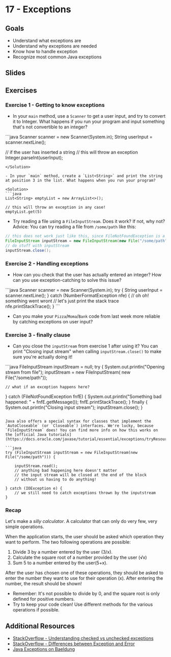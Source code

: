 # 17 - Exceptions

<Teacher name="Michele"></Teacher>

## Goals
- Understand what exceptions are
- Understand why exceptions are needed
- Know how to handle exception
- Recognize most common Java exceptions

## Slides
<GoogleSlides src="https://docs.google.com/presentation/d/e/2PACX-1vRxO7DsrKY8_sGGsck8RKYVAkjrDNUpfsddeD7f75uS0O09_uVPyXH5AZh4tLHIX7MArYp14ap9yXa0/embed?start=false&loop=false&delayms=3000"></GoogleSlides>

## Exercises

### Exercise 1 - Getting to know exceptions
- In your `main` method, use a `Scanner` to get a user input, and try to convert it to Integer. What happens if you run your program and input something that's not convertible to an integer?

<Solution>
```java
Scanner scanner = new Scanner(System.in);
String userInput = scanner.nextLine();

// if the user has inserted a string
// this will throw an exception
Integer.parseInt(userInput);
```
</Solution>

- In your `main` method, create a `List<String>` and print the string at position 3 in the list. What happens when you run your program?

<Solution>
```java
List<String> emptyList = new ArrayList<>();

// this will throw an exception in any case!
emptyList.get(5) 
```
</Solution>

- Try reading a file using a `FileInputStream`. Does it work? If not, why not?
  Advice: You can try reading a file from `/some/path` like this:
```java
// this does not work just like this, since FileNotFoundException is a checked exception
FileInputStream inputStream = new FileInputStream(new File("/some/path"));
// do stuff with inputStream
inputStream.close();
```

### Exercise 2 - Handling exceptions
- How can you check that the user has actually entered an integer? How can you use exception-catching to solve this issue?

<Solution>
```java
Scanner scanner = new Scanner(System.in);
try {
	String userInput = scanner.nextLine();
} catch (NumberFormatException nfe) {
	// oh oh! something went wront
	// let's just print the stack trace
	nfe.printStackTrace();
}
```
</Solution>

- Can you make your `Pizza`/`Moma`/`Bank` code from last week more reliable by catching exceptions on user input?

### Exercise 3 - finally clause
- Can you close the `inputStream` from exercise 1 after using it? You can print "Closing input stream" when calling `inputStream.close()` to make sure you're actually doing it!

<Solution>
```java
FileInputStream inputStream = null;
try {
    System.out.println("Opening stream from file");
    inputStream = new FileInputStream(
            new File("/some/path"));

    // what if an exception happens here?

} catch (FileNotFoundException fnfE) {
    System.out.println("Something bad happened: " + fnfE.getMessage());
    fnfE.printStackTrace();
} finally {
    System.out.println("Closing input stream");
    inputStream.close();
}
```

Java also offers a special syntax for classes that implement the `AutoCloseable` (or `Closeable`) interfaces. We're lucky, because `FileInputStream` does! You can find more info on how this works on the [official Java tutorials](https://docs.oracle.com/javase/tutorial/essential/exceptions/tryResourceClose.html).

```java
try (FileInputStream inputStream = new FileInputStream(new File("/some/path"))) {

    inputStream.read();
    // anything bad happening here doesn't matter
    // the input stream will be closed at the end of the block
    // without us having to do anything!
    
} catch (IOException e) {
    // we still need to catch exceptions thrown by the inputstream
}
```
</Solution>

### Recap
Let's make a *silly calculator*. A calculator that can only do very few, very simple operations.

When the application starts, the user should be asked which operation they want to perform. The two following operations are possible:
1. Divide 3 by a number entered by the user (3/x).
2. Calculate the square root of a number provided by the user (√x)
3. Sum 5 to a number entered by the user(5+x).

After the user has chosen one of these operations, they should be asked to enter the number they want to use for their operation (x). After entering the number, the result should be shown!

- Remember: It's not possible to divide by 0, and the square root is only defined for positive numbers.
- Try to keep your code clean! Use different methods for the various operations if possible.

## Additional Resources

- [StackOverflow - Understanding checked vs unchecked exceptions](https://stackoverflow.com/questions/6115896/understanding-checked-vs-unchecked-exceptions-in-java)
- [StackOverflow - Differences between Exception and Error](https://stackoverflow.com/questions/912334/differences-between-exception-and-error)
- [Java Exceptions on Baeldung](https://www.baeldung.com/java-exceptions)
